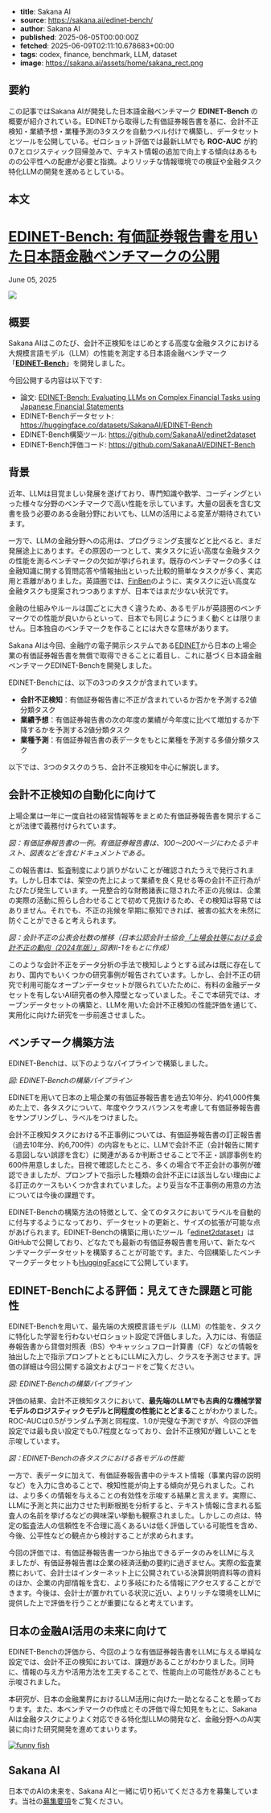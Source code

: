 <!-- metadata -->

- **title**: Sakana AI
- **source**: https://sakana.ai/edinet-bench/
- **author**: Sakana AI
- **published**: 2025-06-05T00:00:00Z
- **fetched**: 2025-06-09T02:11:10.678683+00:00
- **tags**: codex, finance, benchmark, LLM, dataset
- **image**: https://sakana.ai/assets/home/sakana_rect.png

## 要約

この記事ではSakana AIが開発した日本語金融ベンチマーク **EDINET-Bench** の概要が紹介されている。EDINETから取得した有価証券報告書を基に、会計不正検知・業績予想・業種予測の3タスクを自動ラベル付けで構築し、データセットとツールを公開している。ゼロショット評価では最新LLMでも **ROC-AUC** が約0.7とロジスティック回帰並みで、テキスト情報の追加で向上する傾向はあるものの公平性への配慮が必要と指摘。よりリッチな情報環境での検証や金融タスク特化LLMの開発を進めるとしている。

## 本文

# [EDINET-Bench: 有価証券報告書を用いた日本語金融ベンチマークの公開](/edinet-bench/)

June 05, 2025

![](https://sakana.ai/assets/edinet-bench/main-border.jpeg)

## 概要

Sakana AIはこのたび、会計不正検知をはじめとする高度な金融タスクにおける大規模言語モデル（LLM）の性能を測定する日本語金融ベンチマーク「**[EDINET-Bench](https://pub.sakana.ai/edinet-bench/)**」を開発しました。

今回公開する内容は以下です:

- 論文: [EDINET-Bench: Evaluating LLMs on Complex Financial Tasks using Japanese Financial Statements](https://pub.sakana.ai/edinet-bench/)
- EDINET-Benchデータセット: <https://huggingface.co/datasets/SakanaAI/EDINET-Bench>
- EDINET-Bench構築ツール: <https://github.com/SakanaAI/edinet2dataset>
- EDINET-Bench評価コード: <https://github.com/SakanaAI/EDINET-Bench>

## 背景

近年、LLMは目覚ましい発展を遂げており、専門知識や数学、コーディングといった様々な分野のベンチマークで高い性能を示しています。大量の図表を含む文書を扱う必要のある金融分野においても、LLMの活用による変革が期待されています。

一方で、LLMの金融分野への応用は、プログラミング支援などと比べると、まだ発展途上にあります。その原因の一つとして、実タスクに近い高度な金融タスクの性能を測るベンチマークの欠如が挙げられます。既存のベンチマークの多くは金融知識に関する質問応答や情報抽出といった比較的簡単なタスクが多く、実応用と乖離がありました。英語圏では、[FinBen](https://arxiv.org/abs/2402.12659)のように、実タスクに近い高度な金融タスクも提案されつつありますが、日本ではまだ少ない状況です。

金融の仕組みやルールは国ごとに大きく違うため、あるモデルが英語圏のベンチマークでの性能が良いからといって、日本でも同じようにうまく動くとは限りません。日本独自のベンチマークを作ることには大きな意味があります。

Sakana AIは今回、金融庁の電子開示システムである[EDINET](https://www.fsa.go.jp/search/20130917.html)から日本の上場企業の有価証券報告書を無償で取得できることに着目し、これに基づく日本語金融ベンチマークEDINET-Benchを開発しました。

EDINET-Benchには、以下の3つのタスクが含まれています。

- **会計不正検知**：有価証券報告書に不正が含まれているか否かを予測する2値分類タスク
- **業績予想**：有価証券報告書の次の年度の業績が今年度に比べて増加するか下降するかを予測する2値分類タスク
- **業種予測**：有価証券報告書の表データをもとに業種を予測する多値分類タスク

以下では、3つのタスクのうち、会計不正検知を中心に解説します。

## 会計不正検知の自動化に向けて

上場企業は一年に一度自社の経営情報等をまとめた有価証券報告書を開示することが法律で義務付けられています。

_図：有価証券報告書の一例。有価証券報告書は、100〜200ページにわたるテキスト、図表などを含むドキュメントである。_

この報告書は、監査制度により誤りがないことが確認されたうえで発行されます。しかし日本では、架空の売上によって業績を良く見せる等の会計不正行為がたびたび発生しています。一見整合的な財務諸表に隠された不正の兆候は、企業の実際の活動に照らし合わせることで初めて見抜けるため、その検知は容易ではありません。それでも、不正の兆候を早期に察知できれば、被害の拡大を未然に防ぐことができると考えられます。

_図：会計不正の公表会社数の推移（日本公認会計士協会[「上場会社等における会計不正の動向（2024年版）」](https://jicpa.or.jp/specialized_field/files/2-3-10-2-20240716.pdf)図表II-1をもとに作成）_

このような会計不正をデータ分析の手法で検知しようとする試みは既に存在しており、国内でもいくつかの研究事例が報告されています。しかし、会計不正の研究で利用可能なオープンデータセットが限られていたために、有料の金融データセットを有しないAI研究者の参入障壁となっていました。そこで本研究では、オープンデータセットの構築と、LLMを用いた会計不正検知の性能評価を通じて、実用化に向けた研究を一歩前進させました。

## ベンチマーク構築方法

EDINET-Benchは、以下のようなパイプラインで構築しました。

_図: EDINET-Benchの構築パイプライン_

EDINETを用いて日本の上場企業の有価証券報告書を過去10年分、約41,000件集めた上で、各タスクについて、年度やクラスバランスを考慮して有価証券報告書をサンプリングし、ラベルをつけました。

会計不正検知タスクにおける不正事例については、有価証券報告書の訂正報告書（過去10年分、約6,700件）の内容をもとに、LLMで会計不正（会計報告に関する意図しない誤謬を含む）に関連があるか判断させることで不正・誤謬事例を約600件用意しました。目視で確認したところ、多くの場合で不正会計の事例が確認できましたが、プロンプトで指示した種類の会計不正には該当しない理由による訂正のケースもいくつか含まれていました。より妥当な不正事例の用意の方法については今後の課題です。

EDINET-Benchの構築方法の特徴として、全てのタスクにおいてラベルを自動的に付与するようになっており、データセットの更新と、サイズの拡張が可能な点があげられます。EDINET-Benchの構築に用いたツール「[edinet2dataset](https://github.com/SakanaAI/edinet2dataset)」はGitHubで公開しており、どなたでも最新の有価証券報告書を用いて、新たなベンチマークデータセットを構築することが可能です。また、今回構築したベンチマークデータセットも[HuggingFace](https://huggingface.co/datasets/SakanaAI/EDINET-Bench)にて公開しています。

## EDINET-Benchによる評価：見えてきた課題と可能性

EDINET-Benchを用いて、最先端の大規模言語モデル（LLM）の性能を、タスクに特化した学習を行わないゼロショット設定で評価しました。入力には、有価証券報告書から貸借対照表（BS）やキャッシュフロー計算書（CF）などの情報を抽出した上で指示プロンプトとともにLLMに入力し、クラスを予測させます。評価の詳細は今回公開する論文およびコードをご覧ください。

_図: EDINET-Benchの構築パイプライン_

評価の結果、会計不正検知タスクにおいて、**最先端のLLMでも古典的な機械学習モデルのロジスティックモデルと同程度の性能にとどまる**ことがわかりました。ROC-AUCは0.5がランダム予測と同程度、1.0が完璧な予測ですが、今回の評価設定では最も良い設定でも0.7程度となっており、会計不正検知が難しいことを示唆しています。

_図：EDINET-Benchの各タスクにおける各モデルの性能_

一方で、表データに加えて、有価証券報告書中のテキスト情報（事業内容の説明など）を入力に含めることで、検知性能が向上する傾向が見られました。これは、より多くの情報を与えることの有効性を示唆する結果と言えます。実際に、LLMに予測と共に出力させた判断根拠を分析すると、テキスト情報に含まれる監査人の名前を挙げるなどの興味深い挙動も観察されました。しかしこの点は、特定の監査法人の信頼性を不合理に高くあるいは低く評価している可能性を含め、今後、公平性などの観点から検討することが求められます。

今回の評価では、有価証券報告書一つから抽出できるデータのみをLLMに与えましたが、有価証券報告書は企業の経済活動の要約に過ぎません。実際の監査業務において、会計士はインターネット上に公開されている決算説明資料等の資料のほか、企業の内部情報を含む、より多岐にわたる情報にアクセスすることができます。今後は、会計士が置かれている状況に近い、よりリッチな環境をLLMに提供した上で評価を行うことが重要になると考えています。

## 日本の金融AI活用の未来に向けて

EDINET-Benchの評価から、今回のような有価証券報告書をLLMに与える単純な設定では、会計不正の検知においては、課題があることがわかりました。同時に、情報の与え方や活用方法を工夫することで、性能向上の可能性があることも示唆されました。

本研究が、日本の金融業界におけるLLM活用に向けた一助となることを願っております。また、本ベンチマークの作成とその評価で得た知見をもとに、Sakana AIは金融タスクによりよく対応できる特化型LLMの開発など、金融分野へのAI実装に向けた研究開発を進めてまいります。

[![funny fish](https://sakana.ai/assets/careers/funny_fish.jpg)](https://sakana.ai/careers/)

## Sakana AI

日本でのAIの未来を、Sakana AIと一緒に切り拓いてくださる方を募集しています。当社の[募集要項](/careers/)をご覧ください。
